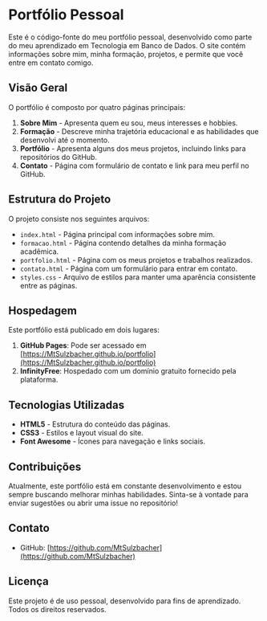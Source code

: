 # Portfólio Pessoal

Este é o código-fonte do meu portfólio pessoal, desenvolvido como parte do meu aprendizado em Tecnologia em Banco de Dados. O site contém informações sobre mim, minha formação, projetos, e permite que você entre em contato comigo.

## Visão Geral

O portfólio é composto por quatro páginas principais:

1. **Sobre Mim** - Apresenta quem eu sou, meus interesses e hobbies.
2. **Formação** - Descreve minha trajetória educacional e as habilidades que desenvolvi até o momento.
3. **Portfólio** - Apresenta alguns dos meus projetos, incluindo links para repositórios do GitHub.
4. **Contato** - Página com formulário de contato e link para meu perfil no GitHub.

## Estrutura do Projeto

O projeto consiste nos seguintes arquivos:

- `index.html` - Página principal com informações sobre mim.
- `formacao.html` - Página contendo detalhes da minha formação acadêmica.
- `portfolio.html` - Página com os meus projetos e trabalhos realizados.
- `contato.html` - Página com um formulário para entrar em contato.
- `styles.css` - Arquivo de estilos para manter uma aparência consistente entre as páginas.

## Hospedagem

Este portfólio está publicado em dois lugares:

1. **GitHub Pages**: Pode ser acessado em [https://MtSulzbacher.github.io/portfolio](https://MtSulzbacher.github.io/portfolio)
2. **InfinityFree**: Hospedado com um domínio gratuito fornecido pela plataforma.

## Tecnologias Utilizadas

- **HTML5** - Estrutura do conteúdo das páginas.
- **CSS3** - Estilos e layout visual do site.
- **Font Awesome** - Ícones para navegação e links sociais.

## Contribuições

Atualmente, este portfólio está em constante desenvolvimento e estou sempre buscando melhorar minhas habilidades. Sinta-se à vontade para enviar sugestões ou abrir uma issue no repositório!

## Contato

- GitHub: [https://github.com/MtSulzbacher](https://github.com/MtSulzbacher)

## Licença

Este projeto é de uso pessoal, desenvolvido para fins de aprendizado. Todos os direitos reservados.
